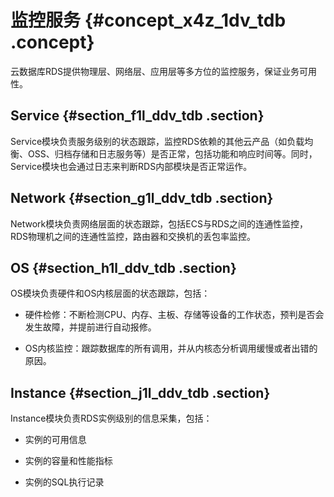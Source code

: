 # 监控服务 {#concept_x4z_1dv_tdb .concept}

云数据库RDS提供物理层、网络层、应用层等多方位的监控服务，保证业务可用性。

## Service {#section_f1l_ddv_tdb .section}

Service模块负责服务级别的状态跟踪，监控RDS依赖的其他云产品（如负载均衡、OSS、归档存储和日志服务等）是否正常，包括功能和响应时间等。同时，Service模块也会通过日志来判断RDS内部模块是否正常运作。

## Network {#section_g1l_ddv_tdb .section}

Network模块负责网络层面的状态跟踪，包括ECS与RDS之间的连通性监控，RDS物理机之间的连通性监控，路由器和交换机的丢包率监控。

## OS {#section_h1l_ddv_tdb .section}

OS模块负责硬件和OS内核层面的状态跟踪，包括：

-   硬件检修：不断检测CPU、内存、主板、存储等设备的工作状态，预判是否会发生故障，并提前进行自动报修。

-   OS内核监控：跟踪数据库的所有调用，并从内核态分析调用缓慢或者出错的原因。


## Instance {#section_j1l_ddv_tdb .section}

Instance模块负责RDS实例级别的信息采集，包括：

-   实例的可用信息

-   实例的容量和性能指标

-   实例的SQL执行记录



